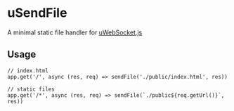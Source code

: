 # uSendFile

A minimal static file handler for [uWebSocket.js](https://github.com/uNetworking/uWebSockets.js)

## Usage

```
// index.html
app.get('/', async (res, req) => sendFile('./public/index.html', res))

// static files
app.get('/*', async (res, req) => sendFile(`./public${req.getUrl()}`, res))
```
